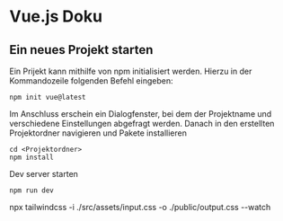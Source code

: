 # Vue.js Doku

## Ein neues Projekt starten
Ein Prijekt kann mithilfe von npm initialisiert werden. Hierzu in der Kommandozeile folgenden Befehl eingeben:

```
npm init vue@latest
```

Im Anschluss erschein ein Dialogfenster, bei dem der Projektname und verschiedene Einstellungen abgefragt werden. Danach in den erstellten Projektordner navigieren und Pakete installieren

```
cd <Projektordner>
npm install
```

Dev server starten
```
npm run dev
```


npx tailwindcss -i ./src/assets/input.css -o ./public/output.css --watch